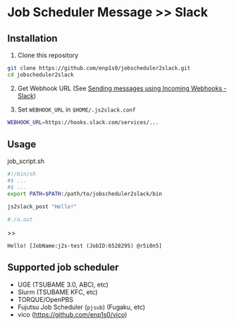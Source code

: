 # Job Scheduler Message >> Slack

## Installation

1. Clone this repository
```sh
git clone https://github.com/enp1s0/jobscheduler2slack.git
cd jobscheduler2slack
```

2. Get Webhook URL (See [Sending messages using Incoming Webhooks - Slack](https://api.slack.com/messaging/webhooks))

3. Set `WEBHOOK_URL` in `$HOME/.js2slack.conf`
```sh
WEBHOOK_URL=https://hooks.slack.com/services/...
```

## Usage

job_script.sh
```sh
#!/bin/sh
#$ ...
#$ ...
export PATH=$PATH:/path/to/jobscheduler2slack/bin

js2slack_post "Hello!"

#./a.out
```

&gt;&gt;
```
Hello! [JobName:j2s-test (JobID:6528295) @r5i0n5]
```

## Supported job scheduler
- UGE (TSUBAME 3.0, ABCI, etc)
- Slurm (TSUBAME KFC, etc)
- TORQUE/OpenPBS
- Fujutsu Job Scheduler (`pjsub`) (Fugaku, etc)
- vico (https://github.com/enp1s0/vico)
